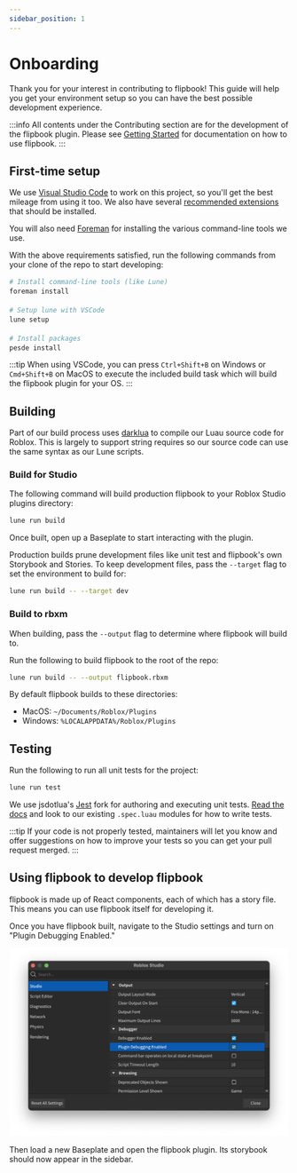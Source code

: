 ```yaml
---
sidebar_position: 1
---
```


# Onboarding

Thank you for your interest in contributing to flipbook! This guide will help you get your environment setup so you can have the best possible development experience.

:::info
All contents under the Contributing section are for the development of the flipbook plugin. Please see [Getting Started](/docs/intro) for documentation on how to use flipbook.
:::

## First-time setup

We use [Visual Studio Code](https://code.visualstudio.com/) to work on this project, so you'll get the best mileage from using it too. We also have several [recommended extensions](https://github.com/flipbook-labs/flipbook/blob/main/.vscode/extensions.json) that should be installed.

You will also need [Foreman](https://github.com/Roblox/foreman/) for installing the various command-line tools we use.

With the above requirements satisfied, run the following commands from your clone of the repo to start developing:

```sh
# Install command-line tools (like Lune)
foreman install

# Setup lune with VSCode
lune setup

# Install packages
pesde install

```

:::tip
When using VSCode, you can press `Ctrl+Shift+B` on Windows or `Cmd+Shift+B` on MacOS to execute the included build task which will build the flipbook plugin for your OS.
:::

## Building

Part of our build process uses [darklua](https://github.com/seaofvoices/darklua) to compile our Luau source code for Roblox. This is largely to support string requires so our source code can use the same syntax as our Lune scripts.

### Build for Studio

The following command will build production flipbook to your Roblox Studio plugins directory:

```sh
lune run build
```

Once built, open up a Baseplate to start interacting with the plugin.

Production builds prune development files like unit test and flipbook's own Storybook and Stories. To keep development files, pass the `--target` flag to set the environment to build for:

```sh
lune run build -- --target dev
```

### Build to rbxm

When building, pass the `--output` flag to determine where flipbook will build to.

Run the following to build flipbook to the root of the repo:

```sh
lune run build -- --output flipbook.rbxm
```

By default flipbook builds to these directories:
* MacOS: `~/Documents/Roblox/Plugins`
* Windows: `%LOCALAPPDATA%/Roblox/Plugins`

## Testing

Run the following to run all unit tests for the project:

```sh
lune run test
```

We use jsdotlua's [Jest](https://github.com/jsdotlua/jest-lua) fork for authoring and executing unit tests. [Read the docs](https://jsdotlua.github.io/jest-lua/) and look to our existing `.spec.luau` modules for how to write tests.

:::tip
If your code is not properly tested, maintainers will let you know and offer suggestions on how to improve your tests so you can get your pull request merged.
:::

## Using flipbook to develop flipbook

flipbook is made up of React components, each of which has a story file. This means you can use flipbook itself for developing it.

Once you have flipbook built, navigate to the Studio settings and turn on "Plugin Debugging Enabled."

![Screenshot of the Studio settings showing the Plugin Debugging Enabled option](./plugin-debugging-enabled.png)

Then load a new Baseplate and open the flipbook plugin. Its storybook should now appear in the sidebar.


